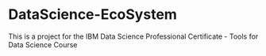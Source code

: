 # DataScience-EcoSystem
This is a project for the IBM Data Science Professional Certificate - Tools for Data Science Course

